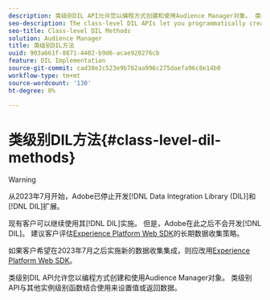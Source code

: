 ```yaml
---
description: 类级别DIL API允许您以编程方式创建和使用Audience Manager对象。 类级别API与其他实例级别函数结合使用来设置值或返回数据。
seo-description: The class-level DIL APIs let you programmatically create and work with Audience Manager objects. The class-level APIs work with the other instance-level functions to set values or return data.
seo-title: Class-level DIL Methods
solution: Audience Manager
title: 类级别DIL方法
uuid: 903a661f-8871-4402-b9d6-acae920276cb
feature: DIL Implementation
source-git-commit: cad38e2c523e9b762aa996c275daefa96c8e14b0
workflow-type: tm+mt
source-wordcount: '130'
ht-degree: 0%

---
```



# 类级别DIL方法{#class-level-dil-methods}

>[!WARNING]
>
>从2023年7月开始，Adobe已停止开发[!DNL Data Integration Library (DIL)]和[!DNL DIL]扩展。
>
>现有客户可以继续使用其[!DNL DIL]实施。 但是，Adobe在此之后不会开发[!DNL DIL]。 建议客户评估[Experience Platform Web SDK](https://experienceleague.adobe.com/docs/experience-platform/edge/home.html?lang=en)的长期数据收集策略。
>
>如果客户希望在2023年7月之后实施新的数据收集集成，则应改用[Experience Platform Web SDK](https://experienceleague.adobe.com/docs/experience-platform/edge/home.html?lang=en)。



类级别DIL API允许您以编程方式创建和使用Audience Manager对象。 类级别API与其他实例级别函数结合使用来设置值或返回数据。

<!-- 

c_dil_overview.xml

 -->

